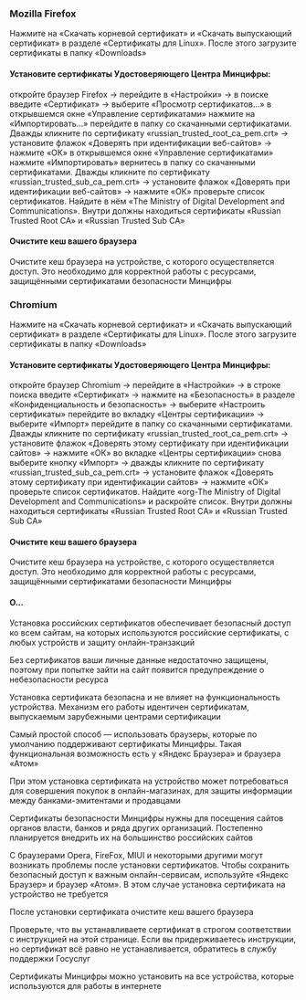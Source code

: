 ### Mozilla Firefox

Нажмите на «Скачать корневой сертификат» и «Скачать выпускающий сертификат» в разделе «Сертификаты для Linux». После этого загрузите сертификаты в папку «Downloads»

#### Установите сертификаты Удостоверяющего Центра Минцифры:

откройте браузер Firefox → перейдите в «Настройки» → в поиске введите «Сертификат» → выберите «Просмотр сертификатов…»
в открывшемся окне «Управление сертификатами» нажмите на «Импортировать…»
перейдите в папку со скачанными сертификатами. Дважды кликните по сертификату «russian_trusted_root_ca_pem.crt» → установите флажок «Доверять при идентификации веб-сайтов» → нажмите «ОК»
в открывшемся окне «Управление сертификатами» нажмите «Импортировать»
вернитесь в папку со скачанными сертификатами. Дважды кликните по сертификату «russian_trusted_sub_ca_pem.crt» → установите флажок «Доверять при идентификации веб-сайтов» → нажмите «ОК»
проверьте список сертификатов. Найдите в нём «The Ministry of Digital Development and Communications». Внутри должны находиться сертификаты «Russian Trusted Root CA» и «Russian Trusted Sub CA»


#### Очистите кеш вашего браузера

Очистите кеш браузера на устройстве, с которого осуществляется доступ. Это необходимо для корректной работы с ресурсами, защищёнными сертификатами безопасности Минцифры

### Chromium

Нажмите на «Скачать корневой сертификат» и «Скачать выпускающий сертификат» в разделе «Сертификаты для Linux». После этого загрузите сертификаты в папку «Downloads» 

#### Установите сертификаты Удостоверяющего Центра Минцифры:

откройте браузер Chromium → перейдите в «Настройки» → в строке поиска введите «Сертификат» → нажмите на «Безопасность» в разделе «Конфиденциальность и безопасность» → выберите «Настроить сертификаты»
перейдите во вкладку «Центры сертификации» → выберите «Импорт»
перейдите в папку со скачанными сертификатами. Дважды кликните по сертификату «russian_trusted_root_ca_pem.crt» → установите флажок «Доверять этому сертификату при идентификации сайтов» → нажмите «ОК»
во вкладке «Центры сертификации» снова выберите кнопку «Импорт» → дважды кликните по сертификату «russian_trusted_sub_ca_pem.crt» → установите флажок «Доверять этому сертификату при идентификации сайтов» → нажмите «ОК»
проверьте список сертификатов. Найдите «org-The Ministry of Digital Development and Communications» и раскройте список. Внутри должны находиться сертификаты «Russian Trusted Root CA» и «Russian Trusted Sub CA»


#### Очистите кеш вашего браузера

Очистите кеш браузера на устройстве, с которого осуществляется доступ. Это необходимо для корректной работы с ресурсами, защищёнными сертификатами безопасности Минцифры

#### О...

Установка российских сертификатов обеспечивает безопасный доступ ко всем сайтам, на которых используются российские сертификаты, с любых устройств и защиту онлайн-транзакций

Без сертификатов ваши личные данные недостаточно защищены, поэтому при попытке зайти на сайт появится предупреждение о небезопасности ресурса

Установка сертификата безопасна и не влияет на функциональность устройства. Механизм его работы идентичен сертификатам, выпускаемым зарубежными центрами сертификации

Самый простой способ — использовать браузеры, которые по умолчанию поддерживают сертификаты Минцифры. Такая функциональная возможность есть у «Яндекс Браузера» и браузера «Атом»

При этом установка сертификата на устройство может потребоваться для совершения покупок в онлайн-магазинах, для защиты информации между банками-эмитентами и продавцами

Сертификаты безопасности Минцифры нужны для посещения сайтов органов власти, банков и ряда других организаций. Постепенно планируется внедрить их на большинство российских сайтов

С браузерами Opera, FireFox, MIUI и некоторыми другими могут возникать проблемы после установки сертификатов. Чтобы сохранить безопасный доступ к важным онлайн-сервисам, используйте «Яндекс Браузер» и браузер «Атом». В этом случае установка сертификата на устройство не требуется

После установки сертификата очистите кеш вашего браузера

Проверьте, что вы устанавливаете сертификат в строгом соответствии с инструкцией на этой странице. Если вы придерживаетесь инструкции, но сертификат всё равно не устанавливается, обратитесь в службу поддержки Госуслуг

Сертификаты Минцифры можно установить на все устройства, которые используются для работы в интернете
